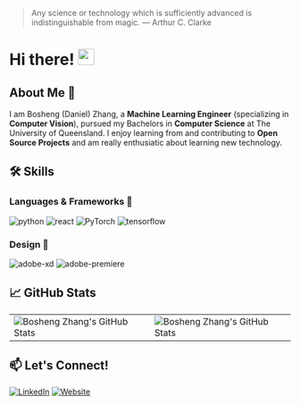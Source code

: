> Any science or technology which is sufficiently advanced is indistinguishable from magic. — Arthur C. Clarke

# Hi there! <img src="https://media.giphy.com/media/hvRJCLFzcasrR4ia7z/giphy.gif" width="29px"> 

## About Me 🚀
I am Bosheng (Daniel) Zhang, a **Machine Learning Engineer** (specializing in **Computer Vision**), pursued my Bachelors in **Computer Science** at The University of Queensland. I enjoy learning from and contributing to **Open Source Projects** and am really enthusiatic about learning new technology.  

## 🛠️ Skills
### Languages & Frameworks 🔧
![python](https://img.shields.io/badge/Python-3776AB?style=for-the-badge&logo=python&logoColor=white) 
![react](https://img.shields.io/badge/React-20232A?style=for-the-badge&logo=react&logoColor=61DAFB) 
![PyTorch](https://img.shields.io/badge/PyTorch-EE4C2C?style=for-the-badge&logo=PyTorch&logoColor=white) 
![tensorflow](https://img.shields.io/badge/TensorFlow-FF6F00?style=for-the-badge&logo=tensorflow&logoColor=white)

### Design 🎨
![adobe-xd](https://img.shields.io/badge/Adobe%20XD-470137?style=for-the-badge&logo=Adobe%20XD&logoColor=#FF61F6)
![adobe-premiere](https://img.shields.io/badge/Adobe-Premiere%20Pro-9999FF?style=for-the-badge&logo=Adobe-Premiere%20Pro&labelColor=2f2f5b&logoWidth=15)

## 📈 GitHub Stats
<table>
  <tr>
    <td><img src="https://github-readme-streak-stats.herokuapp.com/?user=danielzhangau" alt="Bosheng Zhang's GitHub Stats" /></td>
    <td><img src="https://github-readme-stats.vercel.app/api?username=danielzhangau&show_icons=true" alt="Bosheng Zhang's GitHub Stats" /></td>
  </tr>
</table>

## 📫 Let's Connect!
[![LinkedIn](https://img.shields.io/badge/LinkedIn-0077B5?style=for-the-badge&logo=linkedin&logoColor=white)](https://www.linkedin.com/in/boshengzhangau/)
[![Website](https://img.shields.io/badge/Website-3b5998?style=for-the-badge&logo=google-chrome&logoColor=white)](https://danielzhangau.github.io/)
